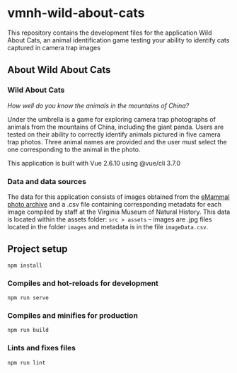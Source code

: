 # vmnh-wild-about-cats

This repository contains the development files for the application Wild About Cats, 
an animal identification game testing your ability to identify cats captured in camera trap images

## About Wild About Cats

### Wild About Cats

*How well do you know the animals in the mountains of China?*

Under the umbrella is a game for exploring camera trap photographs of animals from the mountains of China, including the giant panda. Users are tested on their ability to correctly identify animals pictured in five camera trap photos. Three animal names are provided and the user must select the one corresponding to the animal in the photo.

This application is built with Vue 2.6.10 using @vue/cli 3.7.0

### Data and data sources

The data for this application consists of images obtained from the [eMammal photo archive](https://emammal.si.edu/favorite-photos) and a .csv file containing corresponding metadata for each image compiled by staff at the Virginia Museum of Natural History. This data is located within the assets folder: `src > assets` – images are .jpg files located in the folder `images` and metadata is in the file `imageData.csv`.

## Project setup
```
npm install
```

### Compiles and hot-reloads for development
```
npm run serve
```

### Compiles and minifies for production
```
npm run build
```

### Lints and fixes files
```
npm run lint
```
